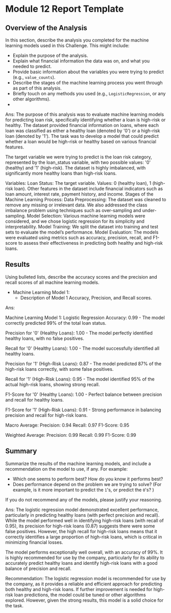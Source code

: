 # Module 12 Report Template

## Overview of the Analysis

In this section, describe the analysis you completed for the machine learning models used in this Challenge. This might include:

* Explain the purpose of the analysis.
* Explain what financial information the data was on, and what you needed to predict.
* Provide basic information about the variables you were trying to predict (e.g., `value_counts`).
* Describe the stages of the machine learning process you went through as part of this analysis.
* Briefly touch on any methods you used (e.g., `LogisticRegression`, or any other algorithms).
* 
 Ans:
  The purpose of this analysis was to evaluate machine learning models for predicting loan risk, specifically identifying whether a loan is high-risk or healthy. The dataset provided             financial information on loans, where each loan was classified as either a healthy loan (denoted by '0') or a high-risk loan (denoted by '1'). The task was to develop a model that             could predict whether a loan would be high-risk or healthy based on various financial features.
      
  The target variable we were trying to predict is the loan risk category, represented by the loan_status variable, with two possible values: '0' (healthy) and '1' (high-risk). The dataset is    highly imbalanced, with significantly more healthy loans than high-risk loans.
      
  Variables:
     Loan Status: The target variable. Values: 0 (healthy loan), 1 (high-risk loan).
     Other features in the dataset include financial indicators such as loan amount, interest rate, payment history, and income.
  Stages of the Machine Learning Process:
     Data Preprocessing: The dataset was cleaned to remove any missing or irrelevant data. We also addressed the class imbalance problem using techniques such as over-sampling and under-            sampling.
  Model Selection: Various machine learning models were considered, and we chose logistic regression for its simplicity and interpretability.
  Model Training: We split the dataset into training and test sets to evaluate the model’s performance.
  Model Evaluation: The models were evaluated using metrics such as accuracy, precision, recall, and F1-score to assess their effectiveness in predicting both healthy and high-risk loans.
 

## Results

Using bulleted lists, describe the accuracy scores and the precision and recall scores of all machine learning models.

* Machine Learning Model 1:
    * Description of Model 1 Accuracy, Precision, and Recall scores.

Ans:
 
Machine Learning Model 1: Logistic Regression
Accuracy: 0.99 - The model correctly predicted 99% of the total loan status.

Precision for '0' (Healthy Loans): 1.00 - The model perfectly identified healthy loans, with no false positives.

Recall for '0' (Healthy Loans): 1.00 - The model successfully identified all healthy loans.

Precision for '1' (High-Risk Loans): 0.87 - The model predicted 87% of the high-risk loans correctly, with some false positives.

Recall for '1' (High-Risk Loans): 0.95 - The model identified 95% of the actual high-risk loans, showing strong recall.

F1-Score for '0' (Healthy Loans): 1.00 - Perfect balance between precision and recall for healthy loans.

F1-Score for '1' (High-Risk Loans): 0.91 - Strong performance in balancing precision and recall for high-risk loans.

Macro Average:
Precision: 0.94
Recall: 0.97
F1-Score: 0.95

Weighted Average:
Precision: 0.99
Recall: 0.99
F1-Score: 0.99


## Summary

Summarize the results of the machine learning models, and include a recommendation on the model to use, if any. For example:

* Which one seems to perform best? How do you know it performs best?
* Does performance depend on the problem we are trying to solve? (For example, is it more important to predict the `1`'s, or predict the `0`'s? )

If you do not recommend any of the models, please justify your reasoning.

Ans:
The logistic regression model demonstrated excellent performance, particularly in predicting healthy loans (with perfect precision and recall). While the model performed well in identifying high-risk loans (with recall of 0.95), its precision for high-risk loans (0.87) suggests there were some false positives. However, the high recall for high-risk loans means that it correctly identifies a large proportion of high-risk loans, which is critical in minimizing financial losses.

The model performs exceptionally well overall, with an accuracy of 99%. It is highly recommended for use by the company, particularly for its ability to accurately predict healthy loans and identify high-risk loans with a good balance of precision and recall.

Recommendation: The logistic regression model is recommended for use by the company, as it provides a reliable and efficient approach for predicting both healthy and high-risk loans. If further improvement is needed for high-risk loan predictions, the model could be tuned or other algorithms explored. However, given the strong results, this model is a solid choice for the task.

